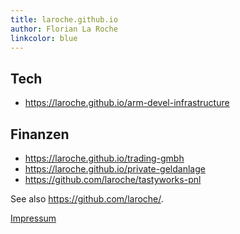 ```yaml
---
title: laroche.github.io
author: Florian La Roche
linkcolor: blue
---
```



Tech
----

- <https://laroche.github.io/arm-devel-infrastructure>


Finanzen
--------

- <https://laroche.github.io/trading-gmbh>
- <https://laroche.github.io/private-geldanlage>
- <https://github.com/laroche/tastyworks-pnl>


See also <https://github.com/laroche/>.

[Impressum](/impressum)

